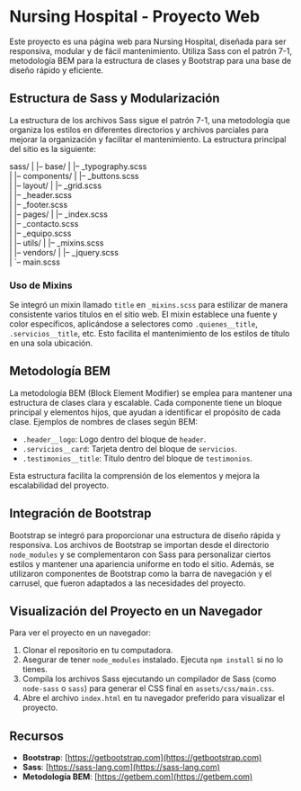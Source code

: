 # Nursing Hospital - Proyecto Web

Este proyecto es una página web para Nursing Hospital, diseñada para ser responsiva, modular y de fácil mantenimiento. Utiliza Sass con el patrón 7-1, metodología BEM para la estructura de clases y Bootstrap para una base de diseño rápido y eficiente.

## Estructura de Sass y Modularización

La estructura de los archivos Sass sigue el patrón 7-1, una metodología que organiza los estilos en diferentes directorios y archivos parciales para mejorar la organización y facilitar el mantenimiento. La estructura principal del sitio es la siguiente:

sass/
|
|– base/
|   |– _typography.scss       
|
|– components/
|   |– _buttons.scss           
|
|– layout/
|   |– _grid.scss              
|   |– _header.scss           
|   |– _footer.scss            
|
|– pages/
|   |– _index.scss            
|   |– _contacto.scss         
|   |– _equipo.scss            
|
|– utils/
|   |– _mixins.scss            
|
|– vendors/
|   |– _jquery.scss            
|
`– main.scss                   

### Uso de Mixins

Se integró un mixin llamado `title` en `_mixins.scss` para estilizar de manera consistente varios títulos en el sitio web. El mixin establece una fuente y color específicos, aplicándose a selectores como `.quienes__title`, `.servicios__title`, etc. Esto facilita el mantenimiento de los estilos de título en una sola ubicación.

## Metodología BEM

La metodología BEM (Block Element Modifier) se emplea para mantener una estructura de clases clara y escalable. Cada componente tiene un bloque principal y elementos hijos, que ayudan a identificar el propósito de cada clase. Ejemplos de nombres de clases según BEM:

- `.header__logo`: Logo dentro del bloque de `header`.
- `.servicios__card`: Tarjeta dentro del bloque de `servicios`.
- `.testimonios__title`: Título dentro del bloque de `testimonios`.

Esta estructura facilita la comprensión de los elementos y mejora la escalabilidad del proyecto.

## Integración de Bootstrap

Bootstrap se integró para proporcionar una estructura de diseño rápida y responsiva. Los archivos de Bootstrap se importan desde el directorio `node_modules` y se complementaron con Sass para personalizar ciertos estilos y mantener una apariencia uniforme en todo el sitio. Además, se utilizaron componentes de Bootstrap como la barra de navegación y el carrusel, que fueron adaptados a las necesidades del proyecto.

## Visualización del Proyecto en un Navegador

Para ver el proyecto en un navegador:

1. Clonar el repositorio en tu computadora.
2. Asegurar de tener `node_modules` instalado. Ejecuta `npm install` si no lo tienes.
3. Compila los archivos Sass ejecutando un compilador de Sass (como `node-sass` o `sass`) para generar el CSS final en `assets/css/main.css`.
4. Abre el archivo `index.html` en tu navegador preferido para visualizar el proyecto.

## Recursos

- **Bootstrap**: [https://getbootstrap.com](https://getbootstrap.com)
- **Sass**: [https://sass-lang.com](https://sass-lang.com)
- **Metodología BEM**: [https://getbem.com](https://getbem.com)


